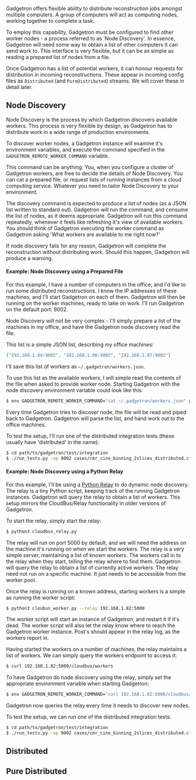 Gadgetron offers flexible ability to distribute reconstruction jobs amongst multiple computers. A group of computers will act as computing nodes, working together to complete a task.   

To employ this capability, Gadgetron must be configured to find other worker nodes - a process referred to as 'Node Discovery'. In essence, Gadgetron will need some way to obtain a list of other computers it can send work to. This interface is very flexible, but it can be as simple as reading a prepared list of nodes from a file. 

Once Gadgetron has a list of potential workers, it can honour requests for distribution in incoming reconstructions. These appear in incoming config files as `Distributed` (and `PureDistributed`) streams. We will cover these in detail later. 

## Node Discovery
Node Discovery is the process by which Gadgetron discovers available workers. This process is very flexible by design, as Gadgetron has to distribute work in a wide range of production environments. 

To discover worker nodes, a Gadgetron instance will examine it's environment variables, and execute the command specified in the `GADGETRON_REMOTE_WORKER_COMMAND` variable. 

This command can be anything. You, when you configure a cluster of Gadgetron workers, are free to decide the details of Node Discovery. You can cat a prepared file, or request lists of running instances from a cloud computing service. Whatever you need to tailor Node Discovery to your environment.

The discovery command is expected to produce a list of nodes (as a JSON list written to standard out). Gadgetron will run the command, and consume the list of nodes, as it deems appropriate. Gadgetron will run this command repeatedly, whenever it feels like refreshing it's view of available workers. You should think of Gadgetron executing the worker command as Gadgetron asking 'What workers are available to me right now?'

If node discovery fails for any reason, Gadgetron will complete the reconstruction without distributing work. Should this happen, Gadgetron will produce a warning. 

#### Example: Node Discovery using a Prepared File
For this example, I have a number of computers in the office, and I'd like to run some distributed reconstructions. I know the IP addresses of these machines, and I'll start Gadgetron on each of them. Gadgetron will then be running on the worker machines, ready to take on work. I'll run Gadgetron on the default port: 9002. 

Node Discovery will not be very complex - I'll simply prepare a list of the machines in my office, and have the Gadgetron node discovery read the file.

This list is a simple JSON list, describing my office machines: 
```json
["192.168.1.84:9002", "192.168.1.86:9002", "192.168.1.87:9002"]
```
I'll save this list of workers as ```~/.gadgetron/workers.json```.

To use this list as the available workers, I will simple read the contents of the file when asked to provide worker node. Starting Gadgetron with the node discovery environment variable could look like this:
```bash
$ env GADGETRON_REMOTE_WORKER_COMMAND="cat ~/.gadgetron/workers.json" gadgetron
```
Every time Gadgetron tries to discover node, the file will be read and piped back to Gadgetron. Gadgetron will parse the list, and hand work out to the office machines.

To test the setup, I'll run one of the distributed integration tests (these usually have 'distributed' in the name): 
```bash
$ cd path/to/gadgetron/test/integration
$ ./run_tests.py -ep 9002 cases/cmr_cine_binning_2slices_distributed.cfg
```

#### Example: Node Discovery using a Python Relay 
For this example, I'll be using a [Python Relay](https://github.com/dchansen/gadgetron_cloudbus) to do dynamic node discovery. The relay is a tiny Python script, keeping track of the running Gadgetron instances. Gadgetron will query the relay to obtain a list of workers. This setup mirrors the CloudBus/Relay functionality in older versions of Gadgetron. 

To start the relay, simply start the relay:
```bash 
$ python3 cloudbus_relay.py
```
The relay will run on port 5000 by default, and we will need the address on the machine it's running on when we start the workers. The relay is a very simple server, maintaining a list of known workers. The workers call in to the relay when they start, telling the relay where to find them. Gadgetron will query the relay to obtain a list of currently active workers. The relay need not run on a specific machine. It just needs to be accessible from the worker pool.

Once the relay is running on a known address, starting workers is a simple as running the worker script: 
```bash
$ python3 cloubus_worker.py --relay 192.168.1.82:5000
```
The worker script will start an instance of Gadgetron, and restart it if it's dead. The worker script will also let the relay know where to reach the Gadgetron worker instance. Post's should appear in the relay log, as the workers report in. 

Having started the workers on a number of machines, the relay maintains a list of workers. We can simply query the workers endpoint to access it: 
```bash
$ curl 192.168.1.82:5000/cloudbus/workers
```
To have Gadgetron do node discovery using the relay, simply set the appropriate environment variable when starting Gadgetron:
```bash
$ env GADGETRON_REMOTE_WORKER_COMMAND="curl 192.168.1.82:5000/cloudbus/workers" gadgetron
```
Gadgetron now queries the relay every time it needs to discover new nodes. 

To test the setup, we can run one of the distributed integration tests: 
```bash
$ cd path/to/gadgetron/test/integration
$ ./run_tests.py -ep 9002 cases/cmr_cine_binning_2slices_distributed.cfg
```

## Distributed

## Pure Distributed




